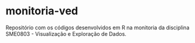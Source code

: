 # monitoria-ved

Repositório com os códigos desenvolvidos em R na monitoria da disciplina SME0803 - Visualização e Exploração de Dados.